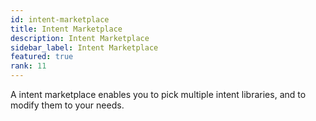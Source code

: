 ```yaml
---
id: intent-marketplace
title: Intent Marketplace
description: Intent Marketplace
sidebar_label: Intent Marketplace
featured: true
rank: 11
---
```

 
A intent marketplace enables you to pick multiple intent libraries, and to modify them to your needs.